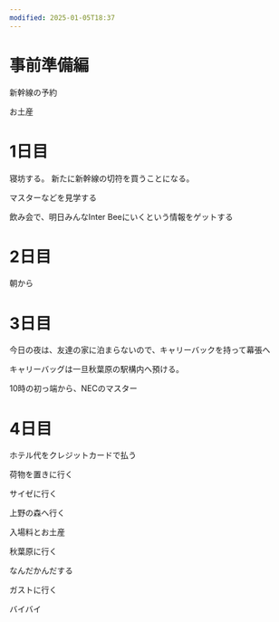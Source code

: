 ```yaml
---
modified: 2025-01-05T18:37
---
```

  

# 事前準備編

新幹線の予約

お土産

# 1日目

寝坊する。 新たに新幹線の切符を買うことになる。

マスターなどを見学する

飲み会で、明日みんなInter Beeにいくという情報をゲットする

# 2日目

朝から

  

# 3日目

今日の夜は、友達の家に泊まらないので、キャリーバックを持って幕張へ

キャリーバッグは一旦秋葉原の駅構内へ預ける。

10時の初っ端から、NECのマスター

  

# 4日目

ホテル代をクレジットカードで払う

荷物を置きに行く

サイゼに行く

上野の森へ行く

入場料とお土産

秋葉原に行く

なんだかんだする

ガストに行く

  

バイバイ